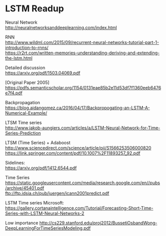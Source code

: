 # LSTM Readup

Neural Network <br />
http://neuralnetworksanddeeplearning.com/index.html

RNN  <br />
http://www.wildml.com/2015/09/recurrent-neural-networks-tutorial-part-1-introduction-to-rnns/ <br/>
https://r2rt.com/written-memories-understanding-deriving-and-extending-the-lstm.html<br/>

Detailed discussion  <br />
https://arxiv.org/pdf/1503.04069.pdf

[Original Paper 2005]  <br />
https://pdfs.semanticscholar.org/1154/0131eae85b2e11d53df7f1360eeb6476e7f4.pdf

Backpropagation  <br />
https://blog.aidangomez.ca/2016/04/17/Backpropogating-an-LSTM-A-Numerical-Example/

LTSM Time series  <br />
http://www.jakob-aungiers.com/articles/a/LSTM-Neural-Network-for-Time-Series-Prediction


LTSM (Time Series) + Adaboost <br />
http://www.sciencedirect.com/science/article/pii/S1566253506000820 </br>
https://link.springer.com/content/pdf/10.1007%2F11893257_92.pdf

Sidelines: </br>
https://arxiv.org/pdf/1412.6544.pdf

Time Series  
https://static.googleusercontent.com/media/research.google.com/en//pubs/archive/45401.pdf  
ftp://ftp.idsia.ch/pub/juergen/icann2001predict.pdf


LSTM Time series Microsoft:
https://gallery.cortanaintelligence.com/Tutorial/Forecasting-Short-Time-Series-with-LSTM-Neural-Networks-2


Low importance
http://cs229.stanford.edu/proj2012/BussetiOsbandWong-DeepLearningForTimeSeriesModeling.pdf
